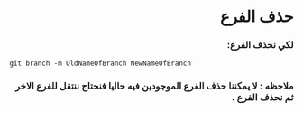 ﻿# <div dir = rtl >  حذف الفرع  </dir >


### <div dir = rtl > لكي نحذف الفرع:</dir >
```shell
git branch -m OldNameOfBranch NewNameOfBranch
```
### <div dir = rtl > ملاحظه : لا يمكننا حذف الفرع الموجودين فيه حاليا فنحتاج ننتقل للفرع الاخر ثم نحذف الفرع .</dir >

